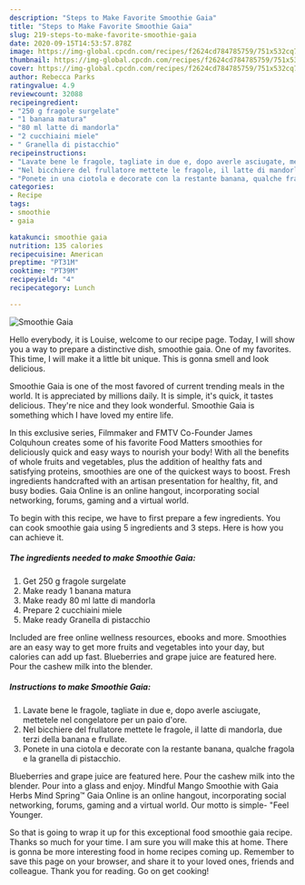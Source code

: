 ```yaml
---
description: "Steps to Make Favorite Smoothie Gaia"
title: "Steps to Make Favorite Smoothie Gaia"
slug: 219-steps-to-make-favorite-smoothie-gaia
date: 2020-09-15T14:53:57.878Z
image: https://img-global.cpcdn.com/recipes/f2624cd784785759/751x532cq70/smoothie-gaia-recipe-main-photo.jpg
thumbnail: https://img-global.cpcdn.com/recipes/f2624cd784785759/751x532cq70/smoothie-gaia-recipe-main-photo.jpg
cover: https://img-global.cpcdn.com/recipes/f2624cd784785759/751x532cq70/smoothie-gaia-recipe-main-photo.jpg
author: Rebecca Parks
ratingvalue: 4.9
reviewcount: 32088
recipeingredient:
- "250 g fragole surgelate"
- "1 banana matura"
- "80 ml latte di mandorla"
- "2 cucchiaini miele"
- " Granella di pistacchio"
recipeinstructions:
- "Lavate bene le fragole, tagliate in due e, dopo averle asciugate, mettetele nel congelatore per un paio d&#39;ore."
- "Nel bicchiere del frullatore mettete le fragole, il latte di mandorla, due terzi della banana e frullate."
- "Ponete in una ciotola e decorate con la restante banana, qualche fragola e la granella di pistacchio."
categories:
- Recipe
tags:
- smoothie
- gaia

katakunci: smoothie gaia 
nutrition: 135 calories
recipecuisine: American
preptime: "PT31M"
cooktime: "PT39M"
recipeyield: "4"
recipecategory: Lunch

---
```



![Smoothie Gaia](https://img-global.cpcdn.com/recipes/f2624cd784785759/751x532cq70/smoothie-gaia-recipe-main-photo.jpg)

Hello everybody, it is Louise, welcome to our recipe page. Today, I will show you a way to prepare a distinctive dish, smoothie gaia. One of my favorites. This time, I will make it a little bit unique. This is gonna smell and look delicious.

Smoothie Gaia is one of the most favored of current trending meals in the world. It is appreciated by millions daily. It is simple, it's quick, it tastes delicious. They're nice and they look wonderful. Smoothie Gaia is something which I have loved my entire life.

In this exclusive series, Filmmaker and FMTV Co-Founder James Colquhoun creates some of his favorite Food Matters smoothies for deliciously quick and easy ways to nourish your body! With all the benefits of whole fruits and vegetables, plus the addition of healthy fats and satisfying proteins, smoothies are one of the quickest ways to boost. Fresh ingredients handcrafted with an artisan presentation for healthy, fit, and busy bodies. Gaia Online is an online hangout, incorporating social networking, forums, gaming and a virtual world.


To begin with this recipe, we have to first prepare a few ingredients. You can cook smoothie gaia using 5 ingredients and 3 steps. Here is how you can achieve it.

<!--inarticleads1-->

##### The ingredients needed to make Smoothie Gaia:

1. Get 250 g fragole surgelate
1. Make ready 1 banana matura
1. Make ready 80 ml latte di mandorla
1. Prepare 2 cucchiaini miele
1. Make ready  Granella di pistacchio


Included are free online wellness resources, ebooks and more. Smoothies are an easy way to get more fruits and vegetables into your day, but calories can add up fast. Blueberries and grape juice are featured here. Pour the cashew milk into the blender. 

<!--inarticleads2-->

##### Instructions to make Smoothie Gaia:

1. Lavate bene le fragole, tagliate in due e, dopo averle asciugate, mettetele nel congelatore per un paio d&#39;ore.
1. Nel bicchiere del frullatore mettete le fragole, il latte di mandorla, due terzi della banana e frullate.
1. Ponete in una ciotola e decorate con la restante banana, qualche fragola e la granella di pistacchio.


Blueberries and grape juice are featured here. Pour the cashew milk into the blender. Pour into a glass and enjoy. Mindful Mango Smoothie with Gaia Herbs Mind Spring™ Gaia Online is an online hangout, incorporating social networking, forums, gaming and a virtual world. Our motto is simple- &#34;Feel Younger. 

So that is going to wrap it up for this exceptional food smoothie gaia recipe. Thanks so much for your time. I am sure you will make this at home. There is gonna be more interesting food in home recipes coming up. Remember to save this page on your browser, and share it to your loved ones, friends and colleague. Thank you for reading. Go on get cooking!
